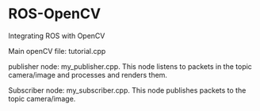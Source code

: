 # ROS-OpenCV
Integrating ROS with OpenCV


Main openCV file: tutorial.cpp


publisher node: my_publisher.cpp. This node listens to packets in the topic camera/image and processes and renders them.


Subscriber node: my_subscriber.cpp. This node publishes packets to the topic camera/image.
